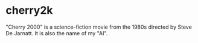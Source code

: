# cherry2k
"Cherry 2000" is a science-fiction movie from the 1980s directed by Steve De Jarnatt. It is also the name of my "AI". 
